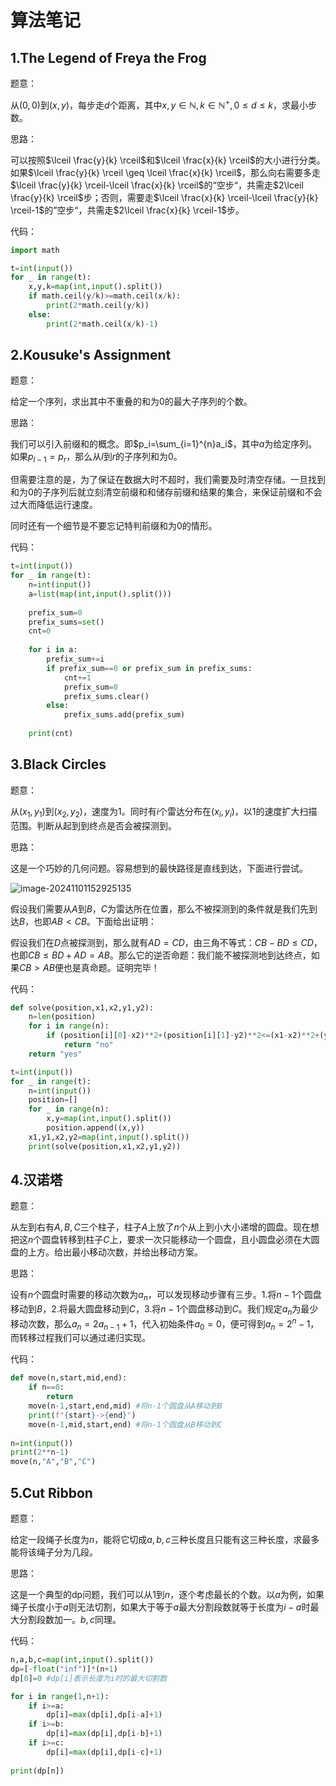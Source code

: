 # 算法笔记

## 1.The Legend of Freya the Frog

题意：

从$(0,0)$到$(x,y)$，每步走$d$个距离，其中$x, y \in \mathbb{N}, k \in \mathbb {N}^+,0\leq d \leq k$，求最小步数。

思路：

可以按照$\lceil \frac{y}{k} \rceil$和$\lceil \frac{x}{k} \rceil$的大小进行分类。如果$\lceil \frac{y}{k} \rceil \geq \lceil \frac{x}{k} \rceil$，那么向右需要多走$\lceil \frac{y}{k} \rceil-\lceil \frac{x}{k} \rceil$的“空步“，共需走$2\lceil \frac{y}{k} \rceil$步；否则，需要走$\lceil \frac{x}{k} \rceil-\lceil \frac{y}{k} \rceil-1$的”空步“，共需走$2\lceil \frac{x}{k} \rceil-1$步。

代码：

```python
import math

t=int(input())
for _ in range(t):
    x,y,k=map(int,input().split())
    if math.ceil(y/k)>=math.ceil(x/k):
        print(2*math.ceil(y/k))
    else:
        print(2*math.ceil(x/k)-1)
```

## 2.Kousuke's Assignment

题意：

给定一个序列，求出其中不重叠的和为$0$的最大子序列的个数。

思路：

我们可以引入前缀和的概念。即$p_i=\sum_{i=1}^{n}a_i$，其中$a$为给定序列。如果$p_{l-1}=p_r$，那么从$l$到$r$的子序列和为$0$。

但需要注意的是，为了保证在数据大时不超时，我们需要及时清空存储。一旦找到和为$0$的子序列后就立刻清空前缀和和储存前缀和结果的集合，来保证前缀和不会过大而降低运行速度。

同时还有一个细节是不要忘记特判前缀和为$0$的情形。

代码：

```python
t=int(input())
for _ in range(t):
    n=int(input())
    a=list(map(int,input().split()))
    
    prefix_sum=0
    prefix_sums=set()
    cnt=0
    
    for i in a:
        prefix_sum+=i
        if prefix_sum==0 or prefix_sum in prefix_sums:
            cnt+=1
            prefix_sum=0
            prefix_sums.clear()
        else:
            prefix_sums.add(prefix_sum)
            
    print(cnt)
```

## 3.Black Circles

题意：

从$(x_1,y_1)$到$(x_2,y_2)$，速度为1。同时有$i$个雷达分布在$(x_i,y_i)$，以1的速度扩大扫描范围。判断从起到到终点是否会被探测到。

思路：

这是一个巧妙的几何问题。容易想到的最快路径是直线到达，下面进行尝试。

![image-20241101152925135](C:/Users/ziwenxu/AppData/Roaming/Typora/typora-user-images/image-20241101152925135.png)

假设我们需要从$A$到$B$，$C$为雷达所在位置，那么不被探测到的条件就是我们先到达$B$，也即$AB <CB$。下面给出证明：

假设我们在$D$点被探测到，那么就有$AD=CD$，由三角不等式：$CB-BD\leq CD$，也即$CB\leq BD+AD=AB$。那么它的逆否命题：我们能不被探测地到达终点，如果$CB>AB$便也是真命题。证明完毕！

代码：

```python
def solve(position,x1,x2,y1,y2):
    n=len(position)
    for i in range(n):
        if (position[i][0]-x2)**2+(position[i][1]-y2)**2<=(x1-x2)**2+(y1-y2)**2:
            return "no"
    return "yes"

t=int(input())
for _ in range(t):
    n=int(input())
    position=[]
    for _ in range(n):
        x,y=map(int,input().split())
        position.append((x,y))
    x1,y1,x2,y2=map(int,input().split())
    print(solve(position,x1,x2,y1,y2))
```

## 4.汉诺塔

题意：

从左到右有$A,B,C$三个柱子，柱子$A$上放了$n$个从上到小大小递增的圆盘。现在想把这$n$个圆盘转移到柱子$C$上，要求一次只能移动一个圆盘，且小圆盘必须在大圆盘的上方。给出最小移动次数，并给出移动方案。

思路：

设有$n$个圆盘时需要的移动次数为$a_n$，可以发现移动步骤有三步。1.将$n-1$个圆盘移动到$B$，2.将最大圆盘移动到$C$，3.将$n-1$个圆盘移动到$C$。我们规定$a_n$为最少移动次数，那么$a_n=2a_{n-1}+1$，代入初始条件$a_0=0$，便可得到$a_n=2^n-1$，而转移过程我们可以通过递归实现。

代码：

```python
def move(n,start,mid,end):
    if n==0:
        return
    move(n-1,start,end,mid) #将n-1个圆盘从A移动到B
    print(f"{start}->{end}")
    move(n-1,mid,start,end) #将n-1个圆盘从B移动到C
    
n=int(input())
print(2**n-1)
move(n,"A","B","C")
```

## 5.Cut Ribbon

题意：

给定一段绳子长度为$n$，能将它切成$a,b,c$三种长度且只能有这三种长度，求最多能将该绳子分为几段。

思路：

这是一个典型的dp问题，我们可以从$1$到$n$，逐个考虑最长的个数。以$a$为例，如果绳子长度小于$a$则无法切割，如果大于等于$a$最大分割段数就等于长度为$i-a$时最大分割段数加一。$b,c$同理。

代码：

```python
n,a,b,c=map(int,input().split())
dp=[-float("inf")]*(n+1)
dp[0]=0 #dp[i]表示长度为i时的最大切割数

for i in range(1,n+1):
    if i>=a:
        dp[i]=max(dp[i],dp[i-a]+1)
    if i>=b:
        dp[i]=max(dp[i],dp[i-b]+1)
    if i>=c:
        dp[i]=max(dp[i],dp[i-c]+1)
        
print(dp[n])
```





